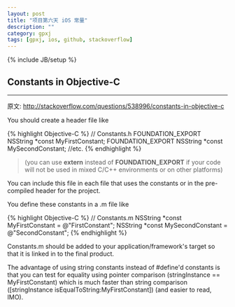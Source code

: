 ```yaml
---
layout: post
title: "项目第六天 iOS 常量"
description: ""
category: gpxj
tags: [gpxj, ios, github, stackoverflow]
---
```

{% include JB/setup %}

## Constants in Objective-C
---

原文: <http://stackoverflow.com/questions/538996/constants-in-objective-c>

You should create a header file like

{% highlight Objective-C %}
// Constants.h
FOUNDATION_EXPORT NSString *const MyFirstConstant;
FOUNDATION_EXPORT NSString *const MySecondConstant;
//etc.
{% endhighlight %}

> (you can use **extern** instead of **FOUNDATION_EXPORT** if your code will not be used in mixed C/C++ environments or on other platforms)

You can include this file in each file that uses the constants or in the pre-compiled header for the project.

You define these constants in a .m file like

{% highlight Objective-C %}
// Constants.m
NSString *const MyFirstConstant = @"FirstConstant";
NSString *const MySecondConstant = @"SecondConstant";
{% endhighlight %}

Constants.m should be added to your application/framework's target so that it is linked in to the final product.

The advantage of using string constants instead of #define'd constants is that you can test for equality using pointer comparison (stringInstance == MyFirstConstant) which is much faster than string comparison ([stringInstance isEqualToString:MyFirstConstant]) (and easier to read, IMO).
